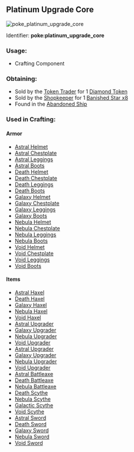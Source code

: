 ## Platinum Upgrade Core
![poke_platinum_upgrade_core](https://github.com/ItsMePok/PFE/assets/136857747/31a3075a-f2ec-4825-8333-e93509fcc6ca)

Identifier: **poke:platinum_upgrade_core**

### Usage:
 * Crafting Component

### Obtaining:
 * Sold by the [Token Trader](https://pfewiki.gitbook.io/home/mobs/traders/token-trader) for 1 [Diamond Token](https://pfewiki.gitbook.io/home/items/tokens/diamond-token)
* Sold by the [Shopkeeper](https://github.com/ItsMePok/PFE/wiki/Shopkeeper) for 1 [Banished Star x8](https://pfewiki.gitbook.io/home/items/banished-stars/banished-star-x8)
 * Found in the [Abandoned Ship](https://pfewiki.gitbook.io/home/sturctures/abandoned-ship)
### Used in Crafting:
#### Armor
* [Astral Helmet](https://github.com/ItsMePok/PFE/wiki/Demonic-Astral#astral-helmet)
* [Astral Chestplate](https://github.com/ItsMePok/PFE/wiki/Astral-Armor#astral-chestplate)
* [Astral Leggings](https://github.com/ItsMePok/PFE/wiki/Astral-Armor#astral-leggings)
* [Astral Boots](https://github.com/ItsMePok/PFE/wiki/Astral-Armor#astral-boots)
* [Death Helmet](https://github.com/ItsMePok/PFE/wiki/Death-Armor#death-helmet)
* [Death Chestplate](https://github.com/ItsMePok/PFE/wiki/Death-Armor#death-chestplate)
* [Death Leggings](https://github.com/ItsMePok/PFE/wiki/Death-Armor#death-leggings)
* [Death Boots](https://github.com/ItsMePok/PFE/wiki/Death-Armor#death-boots)
* [Galaxy Helmet](https://github.com/ItsMePok/PFE/wiki/Galaxy-Armor#galaxy-helmet)
* [Galaxy Chestplate](https://github.com/ItsMePok/PFE/wiki/Galaxy-Armor#galaxy-chestplate)
* [Galaxy Leggings](https://github.com/ItsMePok/PFE/wiki/Galaxy-Armor#galaxy-leggings)
* [Galaxy Boots](https://github.com/ItsMePok/PFE/wiki/Galaxy-Armor#galaxy-boots)
* [Nebula Helmet](https://github.com/ItsMePok/PFE/wiki/Nebula-Armor#nebula-helmet)
* [Nebula Chestplate](https://github.com/ItsMePok/PFE/wiki/Nebula-Armor#nebula-chestplate)
* [Nebula Leggings](https://github.com/ItsMePok/PFE/wiki/Nebula-Armor#nebula-leggings)
* [Nebula Boots](https://github.com/ItsMePok/PFE/wiki/Nebula-Armor#nebula-boots)
* [Void Helmet](https://github.com/ItsMePok/PFE/wiki/Void-Armor#void-helmet)
* [Void Chestplate](https://github.com/ItsMePok/PFE/wiki/Void-Armor#void-chestplate)
* [Void Leggings](https://github.com/ItsMePok/PFE/wiki/Void-Armor#void-leggings)
* [Void Boots](https://github.com/ItsMePok/PFE/wiki/Void-Armor#void-boots)

#### Items
* [Astral Haxel](https://github.com/ItsMePok/PFE/wiki/Astral-Haxel)
* [Death Haxel](https://github.com/ItsMePok/PFE/wiki/Death-Haxel)
* [Galaxy Haxel](https://github.com/ItsMePok/PFE/wiki/Galaxy-Haxel)
* [Nebula Haxel](https://github.com/ItsMePok/PFE/wiki/Nebula-Haxel)
* [Void Haxel](https://github.com/ItsMePok/PFE/wiki/Void-Haxel)
* [Astral Upgrader](https://github.com/ItsMePok/PFE/wiki/Astral-Upgrader)
* [Galaxy Upgrader](https://github.com/ItsMePok/PFE/wiki/Galaxy-Upgrader)
* [Nebula Upgrader](https://github.com/ItsMePok/PFE/wiki/Nebula-Upgrader)
* [Void Upgrader](https://github.com/ItsMePok/PFE/wiki/Void-Upgrader)
* [Astral Upgrader](https://github.com/ItsMePok/PFE/wiki/Astral-Upgrader)
* [Galaxy Upgrader](https://github.com/ItsMePok/PFE/wiki/Galay-Upgrader)
* [Nebula Upgrader](https://github.com/ItsMePok/PFE/wiki/Nebula-Upgrader)
* [Void Upgrader](https://github.com/ItsMePok/PFE/wiki/Void-Upgrader)
* [Astral Battleaxe](https://github.com/ItsMePok/PFE/wiki/Astral-Battleaxe)
* [Death Battleaxe](https://github.com/ItsMePok/PFE/wiki/Death-Battleaxe)
* [Nebula Battleaxe](https://github.com/ItsMePok/PFE/wiki/Nebula-Battleaxe)
* [Death Scythe](https://github.com/ItsMePok/PFE/wiki/Death-Scythe)
* [Nebula Scythe](https://github.com/ItsMePok/PFE/wiki/Nebula-Scythe)
* [Galactic Scythe](https://github.com/ItsMePok/PFE/wiki/Galactic-Scythe)
* [Void Scythe](https://github.com/ItsMePok/PFE/wiki/Void-Scythe)
* [Astral Sword](https://github.com/ItsMePok/PFE/wiki/Astral-Sword)
* [Death Sword](https://github.com/ItsMePok/PFE/wiki/Death-Sword)
* [Galaxy Sword](https://github.com/ItsMePok/PFE/wiki/Galaxy-Sword)
* [Nebula Sword](https://github.com/ItsMePok/PFE/wiki/Nebula-Sword)
* [Void Sword](https://github.com/ItsMePok/PFE/wiki/Void-Sword)